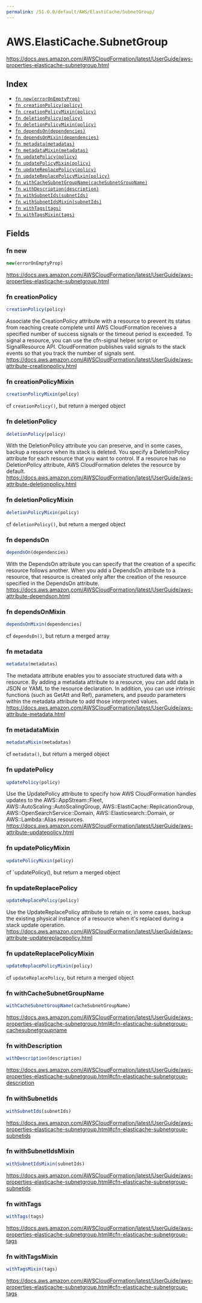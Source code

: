 ```yaml
---
permalink: /51.0.0/default/AWS/ElastiCache/SubnetGroup/
---
```


# AWS.ElastiCache.SubnetGroup

https://docs.aws.amazon.com/AWSCloudFormation/latest/UserGuide/aws-properties-elasticache-subnetgroup.html

## Index

* [`fn new(errorOnEmptyProp)`](#fn-new)
* [`fn creationPolicy(policy)`](#fn-creationpolicy)
* [`fn creationPolicyMixin(policy)`](#fn-creationpolicymixin)
* [`fn deletionPolicy(policy)`](#fn-deletionpolicy)
* [`fn deletionPolicyMixin(policy)`](#fn-deletionpolicymixin)
* [`fn dependsOn(dependencies)`](#fn-dependson)
* [`fn dependsOnMixin(dependencies)`](#fn-dependsonmixin)
* [`fn metadata(metadatas)`](#fn-metadata)
* [`fn metadataMixin(metadatas)`](#fn-metadatamixin)
* [`fn updatePolicy(policy)`](#fn-updatepolicy)
* [`fn updatePolicyMixin(policy)`](#fn-updatepolicymixin)
* [`fn updateReplacePolicy(policy)`](#fn-updatereplacepolicy)
* [`fn updateReplacePolicyMixin(policy)`](#fn-updatereplacepolicymixin)
* [`fn withCacheSubnetGroupName(cacheSubnetGroupName)`](#fn-withcachesubnetgroupname)
* [`fn withDescription(description)`](#fn-withdescription)
* [`fn withSubnetIds(subnetIds)`](#fn-withsubnetids)
* [`fn withSubnetIdsMixin(subnetIds)`](#fn-withsubnetidsmixin)
* [`fn withTags(tags)`](#fn-withtags)
* [`fn withTagsMixin(tags)`](#fn-withtagsmixin)

## Fields

### fn new

```ts
new(errorOnEmptyProp)
```

https://docs.aws.amazon.com/AWSCloudFormation/latest/UserGuide/aws-properties-elasticache-subnetgroup.html

### fn creationPolicy

```ts
creationPolicy(policy)
```

Associate the CreationPolicy attribute with a resource to prevent its status from reaching create complete until AWS CloudFormation receives a specified number of success signals or the timeout period is exceeded. To signal a resource, you can use the cfn-signal helper script or SignalResource API. CloudFormation publishes valid signals to the stack events so that you track the number of signals sent. 
https://docs.aws.amazon.com/AWSCloudFormation/latest/UserGuide/aws-attribute-creationpolicy.html

### fn creationPolicyMixin

```ts
creationPolicyMixin(policy)
```

cf `creationPolicy()`, but return a merged object

### fn deletionPolicy

```ts
deletionPolicy(policy)
```

With the DeletionPolicy attribute you can preserve, and in some cases, backup a resource when its stack is deleted. You specify a DeletionPolicy attribute for each resource that you want to control. If a resource has no DeletionPolicy attribute, AWS CloudFormation deletes the resource by default. 
https://docs.aws.amazon.com/AWSCloudFormation/latest/UserGuide/aws-attribute-deletionpolicy.html

### fn deletionPolicyMixin

```ts
deletionPolicyMixin(policy)
```

cf `deletionPolicy()`, but return a merged object

### fn dependsOn

```ts
dependsOn(dependencies)
```

With the DependsOn attribute you can specify that the creation of a specific resource follows another. When you add a DependsOn attribute to a resource, that resource is created only after the creation of the resource specified in the DependsOn attribute. 
https://docs.aws.amazon.com/AWSCloudFormation/latest/UserGuide/aws-attribute-dependson.html

### fn dependsOnMixin

```ts
dependsOnMixin(dependencies)
```

cf `dependsOn()`, but return a merged array

### fn metadata

```ts
metadata(metadatas)
```

The metadata attribute enables you to associate structured data with a resource. By adding a metadata attribute to a resource, you can add data in JSON or YAML to the resource declaration. In addition, you can use intrinsic functions (such as GetAtt and Ref), parameters, and pseudo parameters within the metadata attribute to add those interpreted values. 
https://docs.aws.amazon.com/AWSCloudFormation/latest/UserGuide/aws-attribute-metadata.html

### fn metadataMixin

```ts
metadataMixin(metadatas)
```

cf `metadata()`, but return a merged object

### fn updatePolicy

```ts
updatePolicy(policy)
```

Use the UpdatePolicy attribute to specify how AWS CloudFormation handles updates to the AWS::AppStream::Fleet, AWS::AutoScaling::AutoScalingGroup, AWS::ElastiCache::ReplicationGroup, AWS::OpenSearchService::Domain, AWS::Elasticsearch::Domain, or AWS::Lambda::Alias resources. 
https://docs.aws.amazon.com/AWSCloudFormation/latest/UserGuide/aws-attribute-updatepolicy.html

### fn updatePolicyMixin

```ts
updatePolicyMixin(policy)
```

cf `updatePolicy(), but return a merged object

### fn updateReplacePolicy

```ts
updateReplacePolicy(policy)
```

Use the UpdateReplacePolicy attribute to retain or, in some cases, backup the existing physical instance of a resource when it's replaced during a stack update operation. 
https://docs.aws.amazon.com/AWSCloudFormation/latest/UserGuide/aws-attribute-updatereplacepolicy.html

### fn updateReplacePolicyMixin

```ts
updateReplacePolicyMixin(policy)
```

cf `updateReplacePolicy`, but return a merged object

### fn withCacheSubnetGroupName

```ts
withCacheSubnetGroupName(cacheSubnetGroupName)
```

https://docs.aws.amazon.com/AWSCloudFormation/latest/UserGuide/aws-properties-elasticache-subnetgroup.html#cfn-elasticache-subnetgroup-cachesubnetgroupname

### fn withDescription

```ts
withDescription(description)
```

https://docs.aws.amazon.com/AWSCloudFormation/latest/UserGuide/aws-properties-elasticache-subnetgroup.html#cfn-elasticache-subnetgroup-description

### fn withSubnetIds

```ts
withSubnetIds(subnetIds)
```

https://docs.aws.amazon.com/AWSCloudFormation/latest/UserGuide/aws-properties-elasticache-subnetgroup.html#cfn-elasticache-subnetgroup-subnetids

### fn withSubnetIdsMixin

```ts
withSubnetIdsMixin(subnetIds)
```

https://docs.aws.amazon.com/AWSCloudFormation/latest/UserGuide/aws-properties-elasticache-subnetgroup.html#cfn-elasticache-subnetgroup-subnetids

### fn withTags

```ts
withTags(tags)
```

https://docs.aws.amazon.com/AWSCloudFormation/latest/UserGuide/aws-properties-elasticache-subnetgroup.html#cfn-elasticache-subnetgroup-tags

### fn withTagsMixin

```ts
withTagsMixin(tags)
```

https://docs.aws.amazon.com/AWSCloudFormation/latest/UserGuide/aws-properties-elasticache-subnetgroup.html#cfn-elasticache-subnetgroup-tags